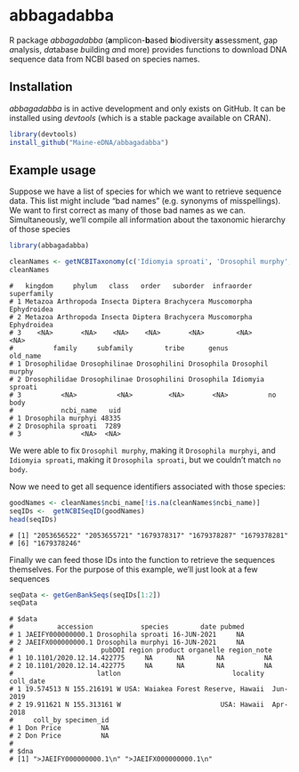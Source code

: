 <!-- README.md is generated from README.Rmd. Please edit that file -->

# abbagadabba

R package *abbagadabba* (**a**mplicon-**b**ased **b**iodiversity
**a**ssessment, *g*ap *a*nalysis, *da*ta*b*ase *b*uilding *a*nd more)
provides functions to download DNA sequence data from NCBI based on
species names.

## Installation

*abbagadabba* is in active development and only exists on GitHub. It can
be installed using *devtools* (which is a stable package available on
CRAN).

``` r
library(devtools)
install_github("Maine-eDNA/abbagadabba")
```

## Example usage

Suppose we have a list of species for which we want to retrieve sequence
data. This list might include “bad names” (e.g. synonyms of
misspellings). We want to first correct as many of those bad names as we
can. Simultaneously, we’ll compile all information about the taxonomic
hierarchy of those species

``` r
library(abbagadabba)

cleanNames <- getNCBITaxonomy(c('Idiomyia sproati', 'Drosophil murphy', 'no body'))
cleanNames
```

    #   kingdom     phylum   class   order   suborder  infraorder superfamily
    # 1 Metazoa Arthropoda Insecta Diptera Brachycera Muscomorpha Ephydroidea
    # 2 Metazoa Arthropoda Insecta Diptera Brachycera Muscomorpha Ephydroidea
    # 3    <NA>       <NA>    <NA>    <NA>       <NA>        <NA>        <NA>
    #          family     subfamily        tribe      genus         old_name
    # 1 Drosophilidae Drosophilinae Drosophilini Drosophila Drosophil murphy
    # 2 Drosophilidae Drosophilinae Drosophilini Drosophila Idiomyia sproati
    # 3          <NA>          <NA>         <NA>       <NA>          no body
    #            ncbi_name   uid
    # 1 Drosophila murphyi 48335
    # 2 Drosophila sproati  7289
    # 3               <NA>  <NA>

We were able to fix `Drosophil murphy`, making it `Drosophila murphyi`,
and `Idiomyia sproati`, making it `Drosophila sproati`, but we couldn’t
match `no body`.

Now we need to get all sequence identifiers associated with those
species:

``` r
goodNames <- cleanNames$ncbi_name[!is.na(cleanNames$ncbi_name)]
seqIDs <-  getNCBISeqID(goodNames)
head(seqIDs)
```

    # [1] "2053656522" "2053655721" "1679378317" "1679378287" "1679378281"
    # [6] "1679378246"

Finally we can feed those IDs into the function to retrieve the
sequences themselves. For the purpose of this example, we’ll just look
at a few sequences

``` r
seqData <- getGenBankSeqs(seqIDs[1:2])
seqData
```

    # $data
    #           accession            species        date pubmed
    # 1 JAEIFY000000000.1 Drosophila sproati 16-JUN-2021     NA
    # 2 JAEIFX000000000.1 Drosophila murphyi 16-JUN-2021     NA
    #                      pubDOI region product organelle region_note
    # 1 10.1101/2020.12.14.422775     NA      NA        NA          NA
    # 2 10.1101/2020.12.14.422775     NA      NA        NA          NA
    #                     latlon                            locality coll_date
    # 1 19.574513 N 155.216191 W USA: Waiakea Forest Reserve, Hawaii  Jun-2019
    # 2 19.911621 N 155.313161 W                         USA: Hawaii  Apr-2018
    #     coll_by specimen_id
    # 1 Don Price          NA
    # 2 Don Price          NA
    # 
    # $dna
    # [1] ">JAEIFY000000000.1\n" ">JAEIFX000000000.1\n"
